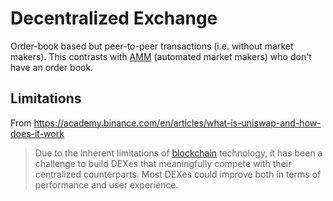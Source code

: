 # Decentralized Exchange
Order-book based but peer-to-peer transactions (i.e. without market makers). This contrasts with [AMM](AMM.md) (automated market makers) who don't have an order book.

## Limitations

From https://academy.binance.com/en/articles/what-is-uniswap-and-how-does-it-work

> Due to the inherent limitations of [blockchain](blockchain.md) technology, it has been a challenge to build DEXes that meaningfully compete with their centralized counterparts. Most DEXes could improve both in terms of performance and user experience.